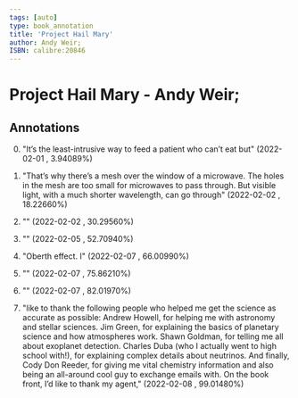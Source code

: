 ```yaml
---
tags: [auto]
type: book_annotation
title: 'Project Hail Mary'
author: Andy Weir;
ISBN: calibre:20846
---
```

# Project Hail Mary - Andy Weir;

## Annotations

0. "It’s the least-intrusive way to feed a patient who can’t eat but" 
(2022-02-01 , 3.94089%) 

1. "That’s why there’s a mesh over the window of a microwave. The holes in the mesh are too small for microwaves to pass through. But visible light, with a much shorter wavelength, can go through" 
(2022-02-02 , 18.22660%) 

2. "" 
(2022-02-02 , 30.29560%) 

3. "" 
(2022-02-05 , 52.70940%) 

4. "Oberth effect. I" 
(2022-02-07 , 66.00990%) 

5. "" 
(2022-02-07 , 75.86210%) 

6. "" 
(2022-02-07 , 82.01970%) 

7. "like to thank the following people who helped me get the science as accurate as possible: Andrew Howell, for helping me with astronomy and stellar sciences. Jim Green, for explaining the basics of planetary science and how atmospheres work. Shawn Goldman, for telling me all about exoplanet detection. Charles Duba (who I actually went to high school with!), for explaining complex details about neutrinos. And finally, Cody Don Reeder, for giving me vital chemistry information and also being an all-around cool guy to exchange emails with. On the book front, I’d like to thank my agent," 
(2022-02-08 , 99.01480%) 

